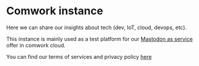 # Comwork instance

Here we can share our insights about tech (dev, IoT, cloud, devops, etc).

This instance is mainly used as a test platform for our [Mastodon as service](https://doc.cloud.comwork.io/docs/mastodon/) offer in comwork cloud.

You can find our terms  of services and privacy policy [here](https://mastodon.comwork.io/privacy-policy)
